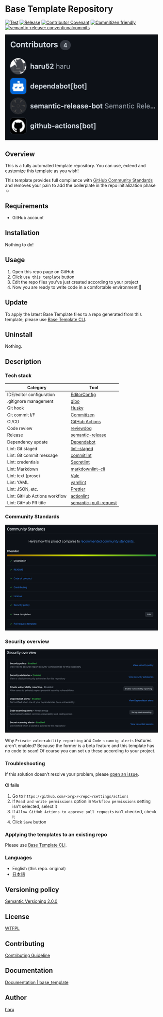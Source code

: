 <!-- vale write-good.E-Prime = NO -->
# Base Template Repository

[![Test](https://github.com/haru52/base_template/actions/workflows/test.yml/badge.svg)](https://github.com/haru52/base_template/actions/workflows/test.yml)
[![Release](https://github.com/haru52/base_template/actions/workflows/release.yml/badge.svg)](https://github.com/haru52/base_template/actions/workflows/release.yml)
[![Contributor Covenant](https://img.shields.io/badge/Contributor%20Covenant-2.1-4baaaa.svg)](https://haru52.github.io/base_template/CODE_OF_CONDUCT.html)
[![Commitizen friendly](https://img.shields.io/badge/commitizen-friendly-brightgreen.svg)](https://commitizen.github.io/cz-cli/)
[![semantic-release: conventionalcommits](https://img.shields.io/badge/semantic--release-conventionalcommits-e10079?logo=semantic-release)](https://github.com/semantic-release/semantic-release)

[![Contributors](images/contributors.png)](https://github.com/haru52/base_template/graphs/contributors)

## Overview

This is a fully automated template repository. You can use, extend and customize this template as you wish!

This template provides full compliance with [GitHub Community Standards](https://github.com/haru52/base_template/community) and removes your pain to add the boilerplate in the repo initialization phase ☺️

## Requirements

- GitHub account

## Installation

Nothing to do!

## Usage

1. Open this repo page on GitHub
2. Click `Use this template` button
3. Edit the repo files you've just created according to your project
4. Now you are ready to write code in a comfortable environment 🎉

## Update

To apply the latest Base Template files to a repo generated from this template, please use [Base Template CLI][base-template-cli].

## Uninstall

Nothing.

## Description

### Tech stack

|           Category            |                                         Tool                                          |
| ----------------------------- | ------------------------------------------------------------------------------------- |
| IDE/editor configuration      | [EditorConfig](https://editorconfig.org/)                                             |
| .gitignore management         | [gibo](https://github.com/simonwhitaker/gibo)                                         |
| Git hook                      | [Husky](https://typicode.github.io/husky)                                             |
| Git commit I/F                | [Commitizen](https://commitizen.github.io/cz-cli/)                                    |
| CI/CD                         | [GitHub Actions](https://github.com/features/actions)                                 |
| Code review                   | [reviewdog](https://github.com/reviewdog/reviewdog)                                   |
| Release                       | [semantic-release](https://semantic-release.gitbook.io/semantic-release/)             |
| Dependency update             | [Dependabot](https://docs.github.com/en/code-security/dependabot)                     |
| Lint: Git staged              | [lint-staged](https://github.com/okonet/lint-staged)                                  |
| Lint: Git commit message      | [commitlint](https://commitlint.js.org/)                                              |
| Lint: credentials             | [Secretlint](https://github.com/secretlint/secretlint)                                |
| Lint: Markdown                | [markdownlint-cli](https://github.com/igorshubovych/markdownlint-cli)                 |
| Lint: text (prose)            | [Vale](https://vale.sh/)                                                              |
| Lint: YAML                    | [yamllint](https://yamllint.readthedocs.io/)                                          |
| Lint: JSON, etc.              | [Prettier](https://prettier.io/)                                                      |
| Lint: GitHub Actions workflow | [actionlint](https://github.com/rhysd/actionlint)                                     |
| Lint: GitHub PR title         | [semantic-pull-request](https://github.com/marketplace/actions/semantic-pull-request) |

<!-- vale Microsoft.Headings = NO -->
### Community Standards
<!-- vale Microsoft.Headings = YES -->

[![Community Standards](images/community_standards.png)](https://github.com/haru52/base_template/community)

### Security overview

[![Security overview](images/security_overview.png)](https://github.com/haru52/base_template/security)

Why `Private vulnerability reporting` and `Code scannig alerts` features aren't enabled? Because the former is a beta feature and this template has no code to scan! Of course you can set up these according to your project.

### Troubleshooting

If this solution doesn't resolve your problem, please [open an issue](https://github.com/haru52/base_template/issues/new/choose).

<!-- vale Microsoft.HeadingAcronyms = NO -->
#### CI fails
<!-- vale Microsoft.HeadingAcronyms = YES -->

1. Go to `https://github.com/<org>/<repo>/settings/actions`
2. If `Read and write permissions` option in `Workflow permissions` setting isn't selected, select it
3. If `Allow GitHub Actions to approve pull requests` isn't checked, check it
4. Click `Save` button

### Applying the templates to an existing repo

Please use [Base Template CLI][base-template-cli].

### Languages

- English (this repo. original)
- [日本語](https://github.com/haru52/base_template_ja)

## Versioning policy

[Semantic Versioning 2.0.0](https://semver.org/spec/v2.0.0.html)

## License

[WTFPL](LICENSE)

## Contributing

[Contributing Guideline](https://haru52.github.io/base_template/CONTRIBUTING.html)

## Documentation

[Documentation | base_template](https://haru52.github.io/base_template/)

<!-- vale Microsoft.Vocab = NO -->
## Author
<!-- vale Microsoft.Vocab = YES -->

[haru](https://haru52.com/)

[base-template-cli]: https://github.com/haru52/base_template_cli
